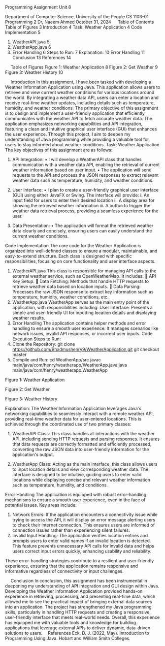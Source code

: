 

Programming Assignment Unit 8

Department of Computer Science, University of the People
CS 1103-01 Programming 2
Dr, Naeem Ahmed
October 31, 2024
 
Table of Contents
Table of Figures	3
Introduction	4
Task: Weather Application	4
Code Implementation	5
1. WeatherAPI.java	5
2. WeatherApp.java	6
3. Error Handling	6
Steps to Run:	7
Explanation:	10
Error Handling	11
Conclusion	13
References	14

 
Table of Figures
Figure 1: Weather Application	8
Figure 2: Get Weather	9
Figure 3: Weather History	10

 
Introduction
In this assignment, I have been tasked with developing a Weather Information Application using Java. This application allows users to retrieve and view current weather conditions for various locations around the world. By integrating a weather data API, users can enter a location and receive real-time weather updates, including details such as temperature, humidity, and weather conditions.
The primary objective of this assignment is to design and implement a user-friendly application that efficiently communicates with the weather API to fetch accurate weather data. The application emphasizes networking capabilities and API integration, featuring a clean and intuitive graphical user interface (GUI) that enhances the user experience. Through this project, I aim to deepen my understanding of Java programming while providing a valuable tool for users to stay informed about weather conditions.
Task: Weather Application
The key objectives of this assignment are as follows:
1.	API Integration: 
•	I will develop a WeatherAPI class that handles communication with a weather data API, enabling the retrieval of current weather information based on user input.
•	The application will send requests to the API and process the JSON responses to extract relevant weather data such as temperature, humidity, and weather conditions.


2.	User Interface: 
•	I plan to create a user-friendly graphical user interface (GUI) using either JavaFX or Swing. The interface will provide:
i.	An input field for users to enter their desired location
ii.	A display area for showing the retrieved weather information
iii.	A button to trigger the weather data retrieval process, providing a seamless experience for the user.
3.	Data Presentation: 
•	The application will format the retrieved weather data clearly and concisely, ensuring users can easily understand the current weather conditions.

Code Implementation
The core code for the Weather Application is organized into well-defined classes to ensure a modular, maintainable, and easy-to-extend structure. Each class is designed with specific responsibilities, focusing on core functionality and user interface aspects.
1. WeatherAPI.java
This class is responsible for managing API calls to the external weather service, such as OpenWeatherMap. It includes:
	API Key Setup.
	Data Fetching: Methods that handle HTTP requests to retrieve weather data based on location inputs.
	Data Parsing: Processes the raw JSON response to extract key information such as temperature, humidity, weather conditions, etc.
2. WeatherApp.java
WeatherApp serves as the main entry point of the application, with responsibilities including:
User Interface: Presents a simple and user-friendly UI for inputting location details and displaying weather results.
3. Error Handling
The application contains helper methods and error handling to ensure a smooth user experience. It manages scenarios like network issues, invalid API responses, or incorrect user inputs. 
Code Execution
Steps to Run:
1.	Clone the Repository:
git clone https://github.com/Bhadmushenry9/WeatherApplication.git
git checkout master
2.	Compile and Run:
cd WeatherApp/src
javac main/java/com/henry/weatherapp/WeatherApp.java
java main/java/com/henry/weatherapp.WeatherApp






 
Figure 1: Weather Application

 
Figure 2: Get Weather
 
Figure 3: Weather History

Explanation:
The Weather Information Application leverages Java's networking capabilities to seamlessly interact with a remote weather API, providing real-time weather data for user-entered locations. This is achieved through the coordinated use of two primary classes:

1.	WeatherAPI Class: This class handles all interactions with the weather API, including sending HTTP requests and parsing responses. It ensures that data requests are correctly formatted and efficiently processed, converting the raw JSON data into user-friendly information for the application's output.

2.	WeatherApp Class: Acting as the main interface, this class allows users to input location details and view corresponding weather data. The interface is designed to be intuitive, guiding users to enter valid locations while displaying concise and relevant weather information such as temperature, humidity, and conditions.

Error Handling
The application is equipped with robust error-handling mechanisms to ensure a smooth user experience, even in the face of potential issues. Key areas include:
1.	Network Errors: If the application encounters a connectivity issue while trying to access the API, it will display an error message alerting users to check their internet connection. This ensures users are informed of connection issues rather than experiencing silent failures.
2.	Invalid Input Handling: The application verifies location entries and prompts users to enter valid names if an invalid location is detected. This feature prevents unnecessary API calls for invalid data and helps users correct input errors quickly, enhancing usability and reliability.

These error-handling strategies contribute to a resilient and user-friendly experience, ensuring that the application remains responsive and informative regardless of connectivity or input challenges.



 
Conclusion
In conclusion, this assignment has been instrumental in deepening my understanding of API integration and GUI design within Java. Developing the Weather Information Application provided hands-on experience in retrieving, processing, and presenting real-time data, which allowed me to see the practical impact of bringing external data sources into an application. The project has strengthened my Java programming skills, particularly in handling HTTP requests and creating a responsive, user-friendly interface that meets real-world needs. Overall, this experience has equipped me with valuable tools and knowledge for building applications that leverage external APIs to deliver dynamic, data-driven solutions to users. 
References
Eck, D. J. (2022, May). Introduction to Programming Using Java. Hobart and William Smith Colleges.








